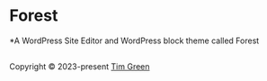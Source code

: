 # Forest

*A WordPress Site Editor and WordPress block theme called Forest

## 
Copyright © 2023-present [Tim Green](https://github.com/tim-green/forest-wp-fse)